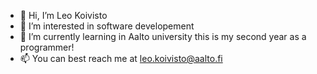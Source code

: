 - 👋 Hi, I’m Leo Koivisto
- 👀 I’m interested in software developement 
- 🌱 I’m currently learning in Aalto university this is my second year as a programmer!
- 📫 You can best reach me at leo.koivisto@aalto.fi

<!---
LeoKoivisto/LeoKoivisto is a ✨ special ✨ repository because its `README.md` (this file) appears on your GitHub profile.
You can click the Preview link to take a look at your changes.
--->
